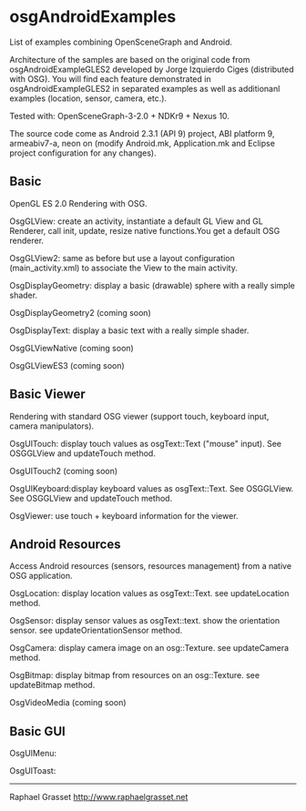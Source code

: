 osgAndroidExamples
==================

List of examples combining OpenSceneGraph and Android. 

Architecture of the samples are based on the original code from osgAndroidExampleGLES2 developed by Jorge Izquierdo Ciges (distributed with OSG). You will find each feature demonstrated in osgAndroidExampleGLES2 in separated examples as well as additionanl examples (location, sensor, camera, etc.).


Tested with: OpenSceneGraph-3-2.0 + NDKr9 + Nexus 10.

The source code come as Android 2.3.1 (API 9) project, ABI platform 9, armeabiv7-a, neon on (modify Android.mk, Application.mk
and Eclipse project configuration for any changes).

Basic
-----
OpenGL ES 2.0 Rendering with OSG.


OsgGLView: create an activity, instantiate a default GL View and GL Renderer, call init, update, resize native functions.You get a default OSG renderer.

OsgGLView2: same as before but use a layout configuration (main_activity.xml) to associate the View to the main activity.

OsgDisplayGeometry: display a basic (drawable) sphere with a really simple shader.

OsgDisplayGeometry2 (coming soon)

OsgDisplayText: display a basic text with a really simple shader.

OsgGLViewNative (coming soon)

OsgGLViewES3 (coming soon)


Basic Viewer
------------
Rendering with standard OSG viewer (support touch, keyboard input, camera manipulators).


OsgUITouch: display touch values as osgText::Text ("mouse" input). See OSGGLView and updateTouch method.

OsgUITouch2 (coming soon)

OsgUIKeyboard:display keyboard values as osgText::Text. See OSGGLView. See OSGGLView and updateTouch method.

OsgViewer: use touch + keyboard information for the viewer.


Android Resources
-----------------
Access Android resources (sensors, resources management) from a native OSG application. 

OsgLocation: display location values as osgText::Text. see updateLocation method.

OsgSensor: display sensor values as osgText::text. show the orientation sensor. see updateOrientationSensor method.

OsgCamera: display camera image on an osg::Texture. see updateCamera method.

OsgBitmap: display bitmap from resources on an osg::Texture. see updateBitmap method.

OsgVideoMedia (coming soon)


Basic GUI
---------

OsgUIMenu:

OsgUIToast:


-------------------------------------
Raphael Grasset
http://www.raphaelgrasset.net
